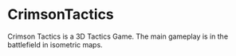 # CrimsonTactics
Crimson Tactics is a 3D Tactics Game. The main gameplay is in the battlefield in isometric maps.
